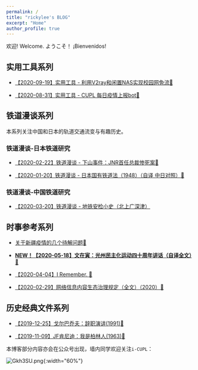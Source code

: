 ```yaml
---
permalink: /
title: "rickylee's BLOG"
excerpt: "Home"
author_profile: true
---
```


欢迎!  Welcome.  ようこそ！ ¡Bienvenidos!

## 实用工具系列

* [【2020-09-19】实用工具 - 利用V2ray和闲置NAS实现校园网免流🔗](posts/2020/09/blog-post-1/)

* [【2020-08-31】实用工具 - CUPL 每日疫情上报bot🔗](posts/2020/08/blog-post-2/) 


## 铁道漫谈系列

本系列关注中国和日本的轨道交通流变与有趣历史。

### 铁道漫谈-日本铁道研究

* [【2020-02-22】铁道漫谈 - 下山事件：JNR首任总裁惨死案🔗](posts/2020/02/blog-post-2/) 

* [【2020-01-20】铁道漫谈 - 日本国有铁道法（1948）（自译 中日对照）🔗](posts/2020/01/blog-post-3/) 

### 铁道漫谈-中国铁道研究

* [【2020-03-20】铁道漫谈 - 地铁安检小史（北上广深津）](posts/2020/03/blog-post-1/) 

## 时事参考系列

* [关于新疆疫情的几个待解问题🔗](posts/2020/08/blog-post-1/) 

* [**NEW！【2020-05-18】文在寅：光州民主化运动四十周年讲话（自译全文）🔗**](posts/2020/05/blog-post-1/) 

* [【2020-04-04】I Remember. 🔗](posts/2020/04/blog-post-7/) 

* [【2020-02-29】网络信息内容生态治理规定（全文）（2020）🔗](posts/2020/02/blog-post-6/) 

## 历史经典文件系列

* [【2019-12-25】戈尔巴乔夫：辞职演讲(1991)🔗](posts/2019/12/blog-post-5/) 

* [【2019-11-09】JF肯尼迪：我是柏林人(1963)🔗](posts/2019/11/blog-post-4/) 

本博客部分内容亦会在公众号出现，墙内同学欢迎关注`i-CUPL`：

![Gkh3SU.png](https://s1.ax1x.com/2020/03/28/Gkh3SU.png){:width="60%"}
